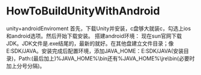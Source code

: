 # HowToBuildUnityWithAndroid
unity+androidEnviroment
首先，下载Unity并安装，c盘够大就装c，勾选上ios和android选项。然后开始下载安装。
搭建android环境：
现在sun官网下载JDK。JDK文件是.exe结尾的，最新的就好。在其他盘建立文件目录；像E:SDK/JAVA。安装完成后配置环境，添加JAVA_HOME：E:SDK/JAVA(安装目录)，Path:(最后加上)%JAVA_HOME%\bin还有%JAVA_HOME%\jre\bin(必要时加上分号分隔)。
